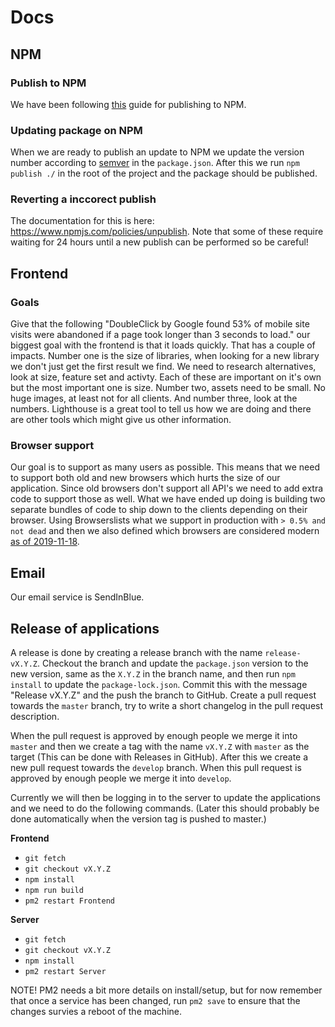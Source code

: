# Docs

## NPM
### Publish to NPM
We have been following [this](https://gist.github.com/coolaj86/1318304) guide for publishing to NPM.

### Updating package on NPM
When we are ready to publish an update to NPM we update the version number according to [semver](https://semver.org/) in 
the `package.json`. After this we run `npm publish ./` in the root of the project and the package should be published.

### Reverting a inccorect publish
The documentation for this is here: https://www.npmjs.com/policies/unpublish. Note that some of these require waiting 
for 24 hours until a new publish can be performed so be careful!

## Frontend
### Goals
Give that the following "DoubleClick by Google found 53% of mobile site visits were abandoned if a page took longer than 3 seconds to load." our biggest goal with the frontend is that it loads quickly. That has a couple of impacts. Number one is the size of libraries, when looking for a new library we don't just get the first result we find. We need to research alternatives, look at size, feature set and activty. Each of these are important on it's own but the most important one is size. Number two, assets need to be small. No huge images, at least not for all clients. And number three, look at the numbers. Lighthouse is a great tool to tell us how we are doing and there are other tools which might give us other information.

### Browser support
Our goal is to support as many users as possible. This means that we need to support both old and new browsers which hurts the size of our application. Since old browsers don't support all API's we need to add extra code to support those as well. What we have ended up doing is building two separate bundles of code to ship down to the clients depending on their browser. Using Browserslists what we support in production with `> 0.5% and not dead` and then we also defined which browsers are considered modern [as of 2019-11-18](https://caniuse.com/#compare=ie+11,edge+15,firefox+53,chrome+58,safari+11,opera+44,ios_saf+11.0-11.2,android+76,op_mob+46,and_chr+78,and_ff+68,and_uc+12.12,samsung+7.2-7.4&compare_cats=). 

## Email
Our email service is SendInBlue.

## Release of applications
A release is done by creating a release branch with the name `release-vX.Y.Z`. Checkout the branch
and update the `package.json` version to the new version, same as the `X.Y.Z` in the branch name,
and then run `npm install` to update the `package-lock.json`. Commit this with the message 
"Release vX.Y.Z" and the push the branch to GitHub. Create a pull request towards the `master`
branch, try to write a short changelog in the pull request description.

When the pull request is approved by enough people we merge it into `master` and then we create a
tag with the name `vX.Y.Z` with `master` as the target (This can be done with Releases in GitHub). After this we create a new
pull request towards the `develop` branch. When this pull request is approved by enough people we
merge it into `develop`.

Currently we will then be logging in to the server to update the applications and we need to do
the following commands.
(Later this should probably be done automatically when the version tag is pushed to master.)

**Frontend**
* `git fetch`
* `git checkout vX.Y.Z`
* `npm install`
* `npm run build`
* `pm2 restart Frontend`

**Server**
* `git fetch`
* `git checkout vX.Y.Z`
* `npm install`
* `pm2 restart Server`

NOTE! PM2 needs a bit more details on install/setup, but for now remember that once a service has been changed, run `pm2 save` to ensure that the changes survies a reboot of the machine.
